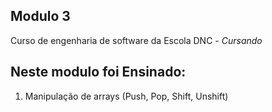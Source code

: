 ## Modulo 3
Curso de engenharia de software da Escola DNC - *Cursando*

## Neste modulo foi Ensinado:

1. Manipulação de arrays (Push, Pop, Shift, Unshift)